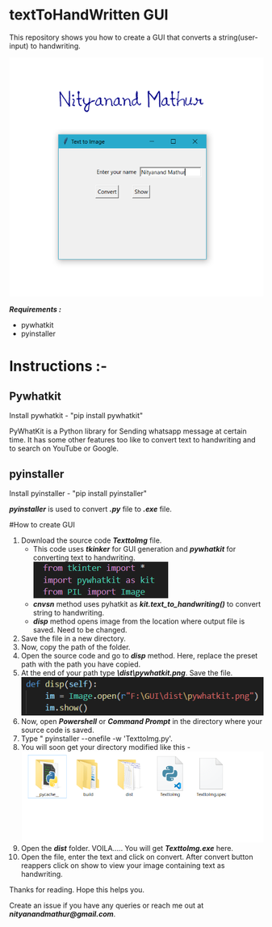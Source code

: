 # textToHandWritten GUI
This repository shows you how to create a GUI that converts a string(user-input) to handwriting.

![Screenshot](textToHW.png)

**_Requirements :_**

- pywhatkit
- pyinstaller

# Instructions :-

## Pywhatkit

Install pywhatkit - "pip install pywhatkit"

PyWhatKit is a Python library for Sending whatsapp message at certain time. It has some other features too like to convert text to handwriting and to search on YouTube or Google.

## pyinstaller

Install pyinstaller - "pip install pyinstaller"

**_pyinstaller_** is used to convert **_.py_** file to **_.exe_** file.

#How to create GUI
1. Download the source code **_TexttoImg_** file.
   - This code uses **_tkinker_** for GUI generation and **_pywhatkit_** for converting text to       handwriting.
    ![Screenshot](Lib.png)
   - **_cnvsn_** method uses pyhatkit as **_kit.text_to_handwriting()_** to convert string to handwriting.
   - **_disp_** method opens image from the location where output file is saved. Need to be changed.
2. Save the file in a new directory.
3. Now, copy the path of the folder.
4. Open the source code and go to **_disp_** method. Here, replace the preset path with the path you have copied.
5. At the end of your path type **_\dist\pywhatkit.png_**. Save the file. ![Screenshot](Locn.png)
6. Now, open **_Powershell_** or **_Command Prompt_** in the directory where your source code is saved.
7. Type " pyinstaller --onefile -w 'TexttoImg.py'.
8. You will soon get your directory modified like this - ![Screenshot](DirView.png)
9. Open the **_dist_** folder. VOILA..... You will get **_TexttoImg.exe_** here.
10. Open the file, enter the text and click on convert. After convert button reappers click on show to view your image containing text as handwriting.

Thanks for reading.
Hope this helps you.

Create an issue if you have any queries or reach me out at **_nityanandmathur@gmail.com_**.


